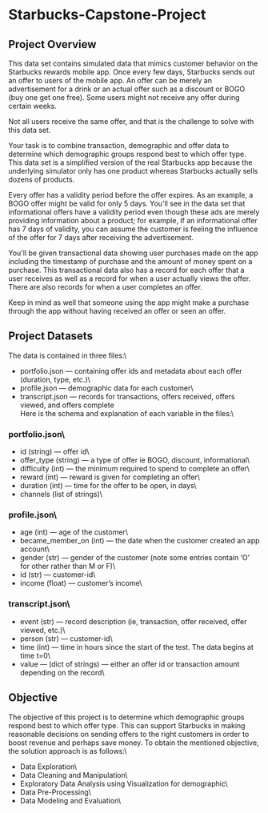 # Starbucks-Capstone-Project

## Project Overview
This data set contains simulated data that mimics customer behavior on the Starbucks rewards mobile app. Once every few days, Starbucks sends out an offer to users of the mobile app. An offer can be merely an advertisement for a drink or an actual offer such as a discount or BOGO (buy one get one free). Some users might not receive any offer during certain weeks.

Not all users receive the same offer, and that is the challenge to solve with this data set.

Your task is to combine transaction, demographic and offer data to determine which demographic groups respond best to which offer type. This data set is a simplified version of the real Starbucks app because the underlying simulator only has one product whereas Starbucks actually sells dozens of products.

Every offer has a validity period before the offer expires. As an example, a BOGO offer might be valid for only 5 days. You'll see in the data set that informational offers have a validity period even though these ads are merely providing information about a product; for example, if an informational offer has 7 days of validity, you can assume the customer is feeling the influence of the offer for 7 days after receiving the advertisement.

You'll be given transactional data showing user purchases made on the app including the timestamp of purchase and the amount of money spent on a purchase. This transactional data also has a record for each offer that a user receives as well as a record for when a user actually views the offer. There are also records for when a user completes an offer.

Keep in mind as well that someone using the app might make a purchase through the app without having received an offer or seen an offer.

## Project Datasets
The data is contained in three files:\
* portfolio.json — containing offer ids and metadata about each offer (duration, type, etc.)\
* profile.json — demographic data for each customer\
* transcript.json — records for transactions, offers received, offers viewed, and offers complete\
Here is the schema and explanation of each variable in the files:\
### portfolio.json\
* id (string) — offer id\
* offer_type (string) — a type of offer ie BOGO, discount, informational\
* difficulty (int) — the minimum required to spend to complete an offer\
* reward (int) — reward is given for completing an offer\
* duration (int) — time for the offer to be open, in days\
* channels (list of strings)\
### profile.json\
* age (int) — age of the customer\
* became_member_on (int) — the date when the customer created an app account\
* gender (str) — gender of the customer (note some entries contain ‘O’ for other rather than M or F)\
* id (str) — customer-id\
* income (float) — customer’s income\
### transcript.json\
* event (str) — record description (ie, transaction, offer received, offer viewed, etc.)\
* person (str) — customer-id\
* time (int) — time in hours since the start of the test. The data begins at time t=0\
* value — (dict of strings) — either an offer id or transaction amount depending on the record\

## Objective
The objective of this project is to determine which demographic groups respond best to which offer type. This can support Starbucks in making reasonable decisions on sending offers to the right customers in order to boost revenue and perhaps save money.
To obtain the mentioned objective, the solution approach is as follows:\
* Data Exploration\
* Data Cleaning and Manipulation\
* Exploratory Data Analysis using Visualization for demographic\
* Data Pre-Processing\
* Data Modeling and Evaluation\
